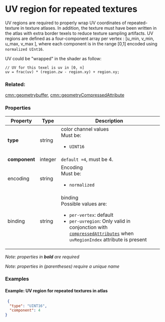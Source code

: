 # UV region for repeated textures



  UV regions are required to properly wrap UV coordinates of repeated-texture in texture atlases.
  In addition, the texture must have been written in the atlas with extra border texels to reduce texture sampling artifacts. 
  UV regions are defined as a four-component array per vertex : [u_min, v_min, u_max, v_max ], where each component is in the range [0,1] encoded using `normalized UInt16`.
  
  UV could be "wrapped" in the shader as follow:
  ``` hlsl
  // UV for this texel is uv in [0, n]
  uv = frac(uv) * (region.zw - region.xy) + region.xy;
  ```
  
  

### Related:

[cmn::geometrybuffer](geometrybuffer.cmn.md), [cmn::geometryCompressedAttribute](geometryCompressedAttribute.cmn.md)
### Properties

| Property | Type | Description |
| --- | --- | --- |
| **type** | string | color channel values<div>Must be:<ul><li>`UINT16`</li></ul></div> |
| **component** | integer | `default =4`, must be 4. |
| encoding | string | Encoding<div>Must be:<ul><li>`normalized`</li></ul></div> |
| binding | string | binding<div>Possible values are:<ul><li>`per-vertex`: default</li><li>`per-uvregion`: Only valid in conjonction with [`compressedAttributes`](geometryCompressedAttribute.md) when `uvRegionIndex` attribute is present</li></ul></div> |

*Note: properties in **bold** are required*

*Note: properties in (parentheses) require a unique name*

### Examples 

#### Example: UV region for repeated textures in atlas 

```json
 {
  "type": "UINT16",
  "component": 4
} 
```

